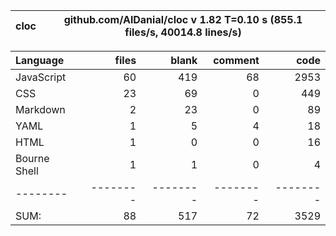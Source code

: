 
cloc|github.com/AlDanial/cloc v 1.82  T=0.10 s (855.1 files/s, 40014.8 lines/s)
--- | ---

Language|files|blank|comment|code
:-------|-------:|-------:|-------:|-------:
JavaScript|60|419|68|2953
CSS|23|69|0|449
Markdown|2|23|0|89
YAML|1|5|4|18
HTML|1|0|0|16
Bourne Shell|1|1|0|4
--------|--------|--------|--------|--------
SUM:|88|517|72|3529
